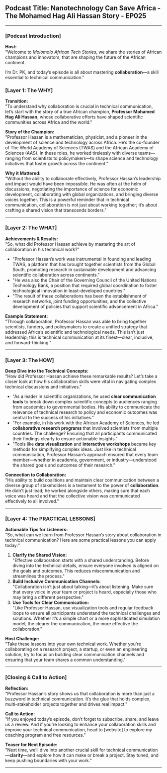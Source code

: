 ## Podcast Title: Nanotechnology Can Save Africa - The Mohamed Hag Ali Hassan Story - EP025

---

### **[Podcast Introduction]**

**Host:**  
"Welcome to *Molomolo African Tech Stories*, we share the stories of African champions and innovators, that are shaping the future of the African continent. 

I’m Dr. PK, and today’s episode is all about mastering **collaboration**—a skill essential to technical communication."

### **[Layer 1: The WHY]**  
**Transition:**  
"To understand why collaboration is crucial in technical communication, let’s start with the story of a true African champion, **Professor Mohamed Hag Ali Hassan**, whose collaborative efforts have shaped scientific communities across Africa and the world."

**Story of the Champion:**  
"Professor Hassan is a mathematician, physicist, and a pioneer in the development of science and technology across Africa. He’s the co-founder of The World Academy of Sciences (TWAS) and the African Academy of Sciences (AAS). In these roles, he worked tirelessly with diverse teams—ranging from scientists to policymakers—to shape science and technology initiatives that foster growth across the continent."

**Why it Mattered:**  
"Without the ability to collaborate effectively, Professor Hassan’s leadership and impact would have been impossible. He was often at the helm of discussions, negotiating the importance of science for economic development, collaborating with global organizations, and bringing diverse voices together. This is a powerful reminder that in technical communication, collaboration is not just about working together; it’s about crafting a shared vision that transcends borders."

---

### **[Layer 2: The WHAT]**  
**Achievements & Results:**  
"So, what did Professor Hassan achieve by mastering the art of collaboration in his technical work?"  
- "Professor Hassan’s work was instrumental in founding and leading TWAS, a platform that has brought together scientists from the Global South, promoting research in sustainable development and advancing scientific collaboration across continents."
- "He was also the Chair of the Governing Council of the United Nations Technology Bank, a position that required global coordination to foster technological innovation in least-developed countries."
- "The result of these collaborations has been the establishment of research networks, joint funding opportunities, and the collective development of policies that support scientific advancement in Africa."

**Example Statement:**  
"Through collaboration, Professor Hassan was able to bring together scientists, funders, and policymakers to create a unified strategy that addressed Africa’s scientific and technological needs. This isn’t just leadership; this is technical communication at its finest—clear, inclusive, and forward-thinking."

---

### **[Layer 3: The HOW]**  
**Deep Dive into the Technical Concepts:**  
"How did Professor Hassan achieve these remarkable results? Let’s take a closer look at how his collaboration skills were vital in navigating complex technical discussions and initiatives."  
- "As a leader in scientific organizations, he used **clear communication tools** to break down complex scientific concepts to audiences ranging from academics to governmental bodies. His ability to communicate the relevance of technical research to policy and economic outcomes was central to the success of his initiatives."
- "For example, in his work with the African Academy of Sciences, he led **collaborative research programs** that involved scientists from multiple countries. The challenge? Ensuring that all participants communicated their findings clearly to ensure actionable insights."
- "Tools like **data visualization** and **interactive workshops** became key methods for simplifying complex ideas. Just like in technical communication, Professor Hassan’s approach ensured that every team member—whether in academia, government, or industry—understood the shared goals and outcomes of their research."

**Connection to Collaboration:**  
"His ability to build coalitions and maintain clear communication between a diverse group of stakeholders is a testament to the power of **collaboration**. He didn’t just lead; he worked alongside others, making sure that each voice was heard and that the collective vision was communicated effectively to all involved."

---

### **[Layer 4: The PRACTICAL LESSONS]**  
**Actionable Tips for Listeners:**  
"So, what can we learn from Professor Hassan’s story about collaboration in technical communication? Here are some practical lessons you can apply today:"  
1. **Clarify the Shared Vision:**  
   "Effective collaboration starts with a shared understanding. Before diving into the technical details, ensure everyone involved is aligned on the goals and outcomes. This reduces miscommunication and streamlines the process."  
2. **Build Inclusive Communication Channels:**  
   "Collaboration isn’t just about talking—it’s about listening. Make sure that every voice in your team or project is heard, especially those who may bring a different perspective."  
3. **Use Tools for Clear Communication:**  
   "Like Professor Hassan, use visualization tools and regular feedback loops to ensure all participants understand the technical challenges and solutions. Whether it’s a simple chart or a more sophisticated simulation model, the clearer the communication, the more effective the collaboration."

**Host Challenge:**  
"Take these lessons into your own technical work. Whether you're collaborating on a research project, a startup, or even an engineering solution, try to focus on building clear communication channels and ensuring that your team shares a common understanding."

---

### **[Closing & Call to Action]**  
**Reflection:**  
"Professor Hassan’s story shows us that collaboration is more than just a buzzword in technical communication. It’s the glue that holds complex, multi-stakeholder projects together and drives real impact."

**Call to Action:**  
"If you enjoyed today’s episode, don’t forget to subscribe, share, and leave us a review. And if you're looking to enhance your collaboration skills and improve your technical communication, head to [website] to explore my coaching program and free resources."

**Teaser for Next Episode:**  
"Next time, we’ll dive into another crucial skill for technical communication—**clarity**—and explore how it can make or break a project. Stay tuned, and keep pushing boundaries with your work."

---

